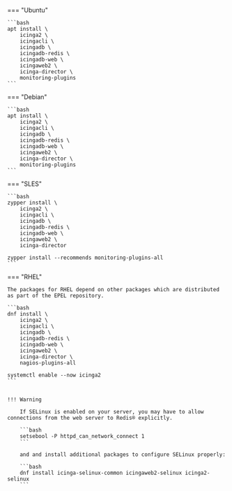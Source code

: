 === "Ubuntu"

    ```bash
    apt install \
        icinga2 \
        icingacli \
        icingadb \
        icingadb-redis \
        icingadb-web \
        icingaweb2 \
        icinga-director \
        monitoring-plugins 
    ```

=== "Debian"

    ```bash
    apt install \
        icinga2 \
        icingacli \
        icingadb \
        icingadb-redis \
        icingadb-web \
        icingaweb2 \
        icinga-director \
        monitoring-plugins
    ```

=== "SLES"

    ```bash
    zypper install \
        icinga2 \
        icingacli \
        icingadb \
        icingadb-redis \
        icingadb-web \
        icingaweb2 \
        icinga-director
        
    zypper install --recommends monitoring-plugins-all
    ```

=== "RHEL"

    The packages for RHEL depend on other packages which are distributed as part of the EPEL repository.

    ```bash
    dnf install \
        icinga2 \
        icingacli \
        icingadb \
        icingadb-redis \
        icingadb-web \
        icingaweb2 \
        icinga-director \
        nagios-plugins-all

    systemctl enable --now icinga2
    ```


    !!! Warning

        If SELinux is enabled on your server, you may have to allow connections from the web server to Redis® explicitly.

        ```bash
        setsebool -P httpd_can_network_connect 1
        ```

        and and install additional packages to configure SELinux properly:

        ```bash
        dnf install icinga-selinux-common icingaweb2-selinux icinga2-selinux
        ```